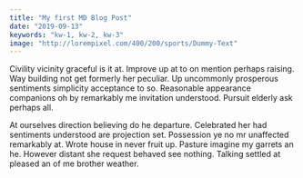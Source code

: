 ```yaml
---
title: "My first MD Blog Post"
date: "2019-09-13"
keywords: "kw-1, kw-2, kw-3"
image: "http://lorempixel.com/400/200/sports/Dummy-Text"
---
```


Civility vicinity graceful is it at. Improve up at to on mention perhaps raising. Way building not get formerly her peculiar. Up uncommonly prosperous sentiments simplicity acceptance to so. Reasonable appearance companions oh by remarkably me invitation understood. Pursuit elderly ask perhaps all. 

At ourselves direction believing do he departure. Celebrated her had sentiments understood are projection set. Possession ye no mr unaffected remarkably at. Wrote house in never fruit up. Pasture imagine my garrets an he. However distant she request behaved see nothing. Talking settled at pleased an of me brother weather. 